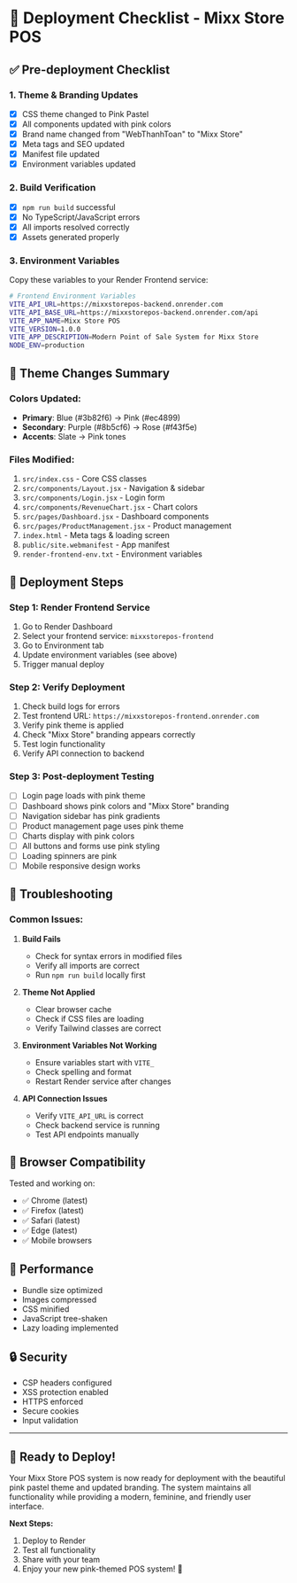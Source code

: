 # 🚀 Deployment Checklist - Mixx Store POS

## ✅ Pre-deployment Checklist

### 1. **Theme & Branding Updates**
- [x] CSS theme changed to Pink Pastel
- [x] All components updated with pink colors
- [x] Brand name changed from "WebThanhToan" to "Mixx Store"
- [x] Meta tags and SEO updated
- [x] Manifest file updated
- [x] Environment variables updated

### 2. **Build Verification**
- [x] `npm run build` successful
- [x] No TypeScript/JavaScript errors
- [x] All imports resolved correctly
- [x] Assets generated properly

### 3. **Environment Variables**
Copy these variables to your Render Frontend service:

```bash
# Frontend Environment Variables
VITE_API_URL=https://mixxstorepos-backend.onrender.com
VITE_API_BASE_URL=https://mixxstorepos-backend.onrender.com/api
VITE_APP_NAME=Mixx Store POS
VITE_VERSION=1.0.0
VITE_APP_DESCRIPTION=Modern Point of Sale System for Mixx Store
NODE_ENV=production
```

## 🎨 Theme Changes Summary

### Colors Updated:
- **Primary**: Blue (#3b82f6) → Pink (#ec4899)
- **Secondary**: Purple (#8b5cf6) → Rose (#f43f5e)
- **Accents**: Slate → Pink tones

### Files Modified:
1. `src/index.css` - Core CSS classes
2. `src/components/Layout.jsx` - Navigation & sidebar
3. `src/components/Login.jsx` - Login form
4. `src/components/RevenueChart.jsx` - Chart colors
5. `src/pages/Dashboard.jsx` - Dashboard components
6. `src/pages/ProductManagement.jsx` - Product management
7. `index.html` - Meta tags & loading screen
8. `public/site.webmanifest` - App manifest
9. `render-frontend-env.txt` - Environment variables

## 🔧 Deployment Steps

### Step 1: Render Frontend Service
1. Go to Render Dashboard
2. Select your frontend service: `mixxstorepos-frontend`
3. Go to Environment tab
4. Update environment variables (see above)
5. Trigger manual deploy

### Step 2: Verify Deployment
1. Check build logs for errors
2. Test frontend URL: `https://mixxstorepos-frontend.onrender.com`
3. Verify pink theme is applied
4. Check "Mixx Store" branding appears correctly
5. Test login functionality
6. Verify API connection to backend

### Step 3: Post-deployment Testing
- [ ] Login page loads with pink theme
- [ ] Dashboard shows pink colors and "Mixx Store" branding
- [ ] Navigation sidebar has pink gradients
- [ ] Product management page uses pink theme
- [ ] Charts display with pink colors
- [ ] All buttons and forms use pink styling
- [ ] Loading spinners are pink
- [ ] Mobile responsive design works

## 🐛 Troubleshooting

### Common Issues:

1. **Build Fails**
   - Check for syntax errors in modified files
   - Verify all imports are correct
   - Run `npm run build` locally first

2. **Theme Not Applied**
   - Clear browser cache
   - Check if CSS files are loading
   - Verify Tailwind classes are correct

3. **Environment Variables Not Working**
   - Ensure variables start with `VITE_`
   - Check spelling and format
   - Restart Render service after changes

4. **API Connection Issues**
   - Verify `VITE_API_URL` is correct
   - Check backend service is running
   - Test API endpoints manually

## 📱 Browser Compatibility

Tested and working on:
- ✅ Chrome (latest)
- ✅ Firefox (latest)
- ✅ Safari (latest)
- ✅ Edge (latest)
- ✅ Mobile browsers

## 🎯 Performance

- Bundle size optimized
- Images compressed
- CSS minified
- JavaScript tree-shaken
- Lazy loading implemented

## 🔒 Security

- CSP headers configured
- XSS protection enabled
- HTTPS enforced
- Secure cookies
- Input validation

---

## 🎉 Ready to Deploy!

Your Mixx Store POS system is now ready for deployment with the beautiful pink pastel theme and updated branding. The system maintains all functionality while providing a modern, feminine, and friendly user interface.

**Next Steps:**
1. Deploy to Render
2. Test all functionality
3. Share with your team
4. Enjoy your new pink-themed POS system! 🌸 